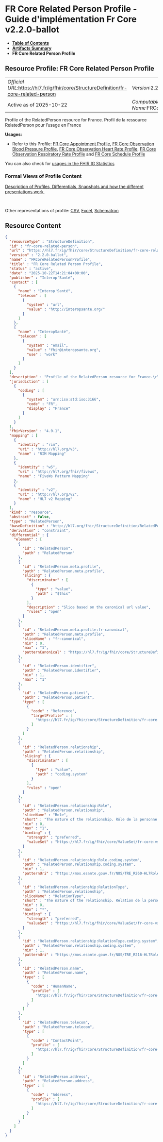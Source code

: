 # FR Core Related Person Profile - Guide d'implémentation Fr Core v2.2.0-ballot

* [**Table of Contents**](toc.md)
* [**Artifacts Summary**](artifacts.md)
* **FR Core Related Person Profile**

## Resource Profile: FR Core Related Person Profile 

| | |
| :--- | :--- |
| *Official URL*:https://hl7.fr/ig/fhir/core/StructureDefinition/fr-core-related-person | *Version*:2.2.0-ballot |
| Active as of 2025-10-22 | *Computable Name*:FRCoreRelatedPersonProfile |

 
Profile of the RelatedPerson resource for France. 
Profil de la ressource RelatedPerson pour l’usage en France 

**Usages:**

* Refer to this Profile: [FR Core Appointment Profile](StructureDefinition-fr-core-appointment.md), [FR Core Observation Blood Pressure Profile](StructureDefinition-fr-core-observation-bp.md), [FR Core Observation Heart Rate Profile](StructureDefinition-fr-core-observation-heartrate.md), [FR Core Observation Respiratory Rate Profile](StructureDefinition-fr-core-observation-resp-rate.md) and [FR Core Schedule Profile](StructureDefinition-fr-core-schedule.md)

You can also check for [usages in the FHIR IG Statistics](https://packages2.fhir.org/xig/hl7.fhir.fr.core|current/StructureDefinition/fr-core-related-person)

### Formal Views of Profile Content

 [Description of Profiles, Differentials, Snapshots and how the different presentations work](http://build.fhir.org/ig/FHIR/ig-guidance/readingIgs.html#structure-definitions). 

 

Other representations of profile: [CSV](StructureDefinition-fr-core-related-person.csv), [Excel](StructureDefinition-fr-core-related-person.xlsx), [Schematron](StructureDefinition-fr-core-related-person.sch) 



## Resource Content

```json
{
  "resourceType" : "StructureDefinition",
  "id" : "fr-core-related-person",
  "url" : "https://hl7.fr/ig/fhir/core/StructureDefinition/fr-core-related-person",
  "version" : "2.2.0-ballot",
  "name" : "FRCoreRelatedPersonProfile",
  "title" : "FR Core Related Person Profile",
  "status" : "active",
  "date" : "2025-10-22T14:21:04+00:00",
  "publisher" : "Interop'Santé",
  "contact" : [
    {
      "name" : "Interop'Santé",
      "telecom" : [
        {
          "system" : "url",
          "value" : "http://interopsante.org/"
        }
      ]
    },
    {
      "name" : "InteropSanté",
      "telecom" : [
        {
          "system" : "email",
          "value" : "fhir@interopsante.org",
          "use" : "work"
        }
      ]
    }
  ],
  "description" : "Profile of the RelatedPerson resource for France.\r\n\nProfil de la ressource RelatedPerson pour l'usage en France",
  "jurisdiction" : [
    {
      "coding" : [
        {
          "system" : "urn:iso:std:iso:3166",
          "code" : "FR",
          "display" : "France"
        }
      ]
    }
  ],
  "fhirVersion" : "4.0.1",
  "mapping" : [
    {
      "identity" : "rim",
      "uri" : "http://hl7.org/v3",
      "name" : "RIM Mapping"
    },
    {
      "identity" : "w5",
      "uri" : "http://hl7.org/fhir/fivews",
      "name" : "FiveWs Pattern Mapping"
    },
    {
      "identity" : "v2",
      "uri" : "http://hl7.org/v2",
      "name" : "HL7 v2 Mapping"
    }
  ],
  "kind" : "resource",
  "abstract" : false,
  "type" : "RelatedPerson",
  "baseDefinition" : "http://hl7.org/fhir/StructureDefinition/RelatedPerson",
  "derivation" : "constraint",
  "differential" : {
    "element" : [
      {
        "id" : "RelatedPerson",
        "path" : "RelatedPerson"
      },
      {
        "id" : "RelatedPerson.meta.profile",
        "path" : "RelatedPerson.meta.profile",
        "slicing" : {
          "discriminator" : [
            {
              "type" : "value",
              "path" : "$this"
            }
          ],
          "description" : "Slice based on the canonical url value",
          "rules" : "open"
        }
      },
      {
        "id" : "RelatedPerson.meta.profile:fr-canonical",
        "path" : "RelatedPerson.meta.profile",
        "sliceName" : "fr-canonical",
        "min" : 0,
        "max" : "1",
        "patternCanonical" : "https://hl7.fr/ig/fhir/core/StructureDefinition/fr-core-related-person"
      },
      {
        "id" : "RelatedPerson.identifier",
        "path" : "RelatedPerson.identifier",
        "min" : 1,
        "max" : "1"
      },
      {
        "id" : "RelatedPerson.patient",
        "path" : "RelatedPerson.patient",
        "type" : [
          {
            "code" : "Reference",
            "targetProfile" : [
              "https://hl7.fr/ig/fhir/core/StructureDefinition/fr-core-patient"
            ]
          }
        ]
      },
      {
        "id" : "RelatedPerson.relationship",
        "path" : "RelatedPerson.relationship",
        "slicing" : {
          "discriminator" : [
            {
              "type" : "value",
              "path" : "coding.system"
            }
          ],
          "rules" : "open"
        }
      },
      {
        "id" : "RelatedPerson.relationship:Role",
        "path" : "RelatedPerson.relationship",
        "sliceName" : "Role",
        "short" : "The nature of the relationship. Rôle de la personne. Ex : personne de confiance, aidant ...",
        "min" : 0,
        "max" : "1",
        "binding" : {
          "strength" : "preferred",
          "valueSet" : "https://hl7.fr/ig/fhir/core/ValueSet/fr-core-vs-patient-contact-role"
        }
      },
      {
        "id" : "RelatedPerson.relationship:Role.coding.system",
        "path" : "RelatedPerson.relationship.coding.system",
        "min" : 1,
        "patternUri" : "https://mos.esante.gouv.fr/NOS/TRE_R260-HL7RoleClass/FHIR/TRE-R260-HL7RoleClass"
      },
      {
        "id" : "RelatedPerson.relationship:RelationType",
        "path" : "RelatedPerson.relationship",
        "sliceName" : "RelationType",
        "short" : "The nature of the relationship. Relation de la personne. Ex : Mère, époux, enfant ...",
        "min" : 0,
        "max" : "*",
        "binding" : {
          "strength" : "preferred",
          "valueSet" : "https://hl7.fr/ig/fhir/core/ValueSet/fr-core-vs-relation-type"
        }
      },
      {
        "id" : "RelatedPerson.relationship:RelationType.coding.system",
        "path" : "RelatedPerson.relationship.coding.system",
        "min" : 1,
        "patternUri" : "https://mos.esante.gouv.fr/NOS/TRE_R216-HL7RoleCode/FHIR/TRE-R216-HL7RoleCode"
      },
      {
        "id" : "RelatedPerson.name",
        "path" : "RelatedPerson.name",
        "type" : [
          {
            "code" : "HumanName",
            "profile" : [
              "https://hl7.fr/ig/fhir/core/StructureDefinition/fr-core-human-name"
            ]
          }
        ]
      },
      {
        "id" : "RelatedPerson.telecom",
        "path" : "RelatedPerson.telecom",
        "type" : [
          {
            "code" : "ContactPoint",
            "profile" : [
              "https://hl7.fr/ig/fhir/core/StructureDefinition/fr-core-contact-point"
            ]
          }
        ]
      },
      {
        "id" : "RelatedPerson.address",
        "path" : "RelatedPerson.address",
        "type" : [
          {
            "code" : "Address",
            "profile" : [
              "https://hl7.fr/ig/fhir/core/StructureDefinition/fr-core-address"
            ]
          }
        ]
      }
    ]
  }
}

```
